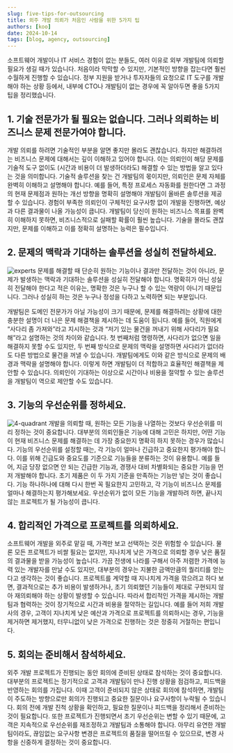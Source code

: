 ```yaml
---
slug: five-tips-for-outsourcing
title: 외주 개발 의뢰가 처음인 사람을 위한 5가지 팁
authors: [koo]
date: 2024-10-14
tags: [blog, agency, outsourcing]
---
```


소프트웨어 개발이나 IT 서비스 경험이 없는 분들도, 여러 이유로 외부 개발팀에 의뢰할 필요가 생길 때가 있습니다. 처음이라 막막할 수 있지만, 기본적인 방향을 잡는다면 훨씬 수월하게 진행할 수 있습니다. 정부 지원을 받거나 투자자들의 요청으로 IT 도구를 개발해야 하는 상황 등에서, 내부에 CTO나 개발팀이 없는 경우에 꼭 알아두면 좋을 5가지 팁을 정리했습니다.

<!-- truncate -->

## 1. 기술 전문가가 될 필요는 없습니다. 그러나 의뢰하는 비즈니스 문제 전문가여야 합니다.

개발 의뢰를 하려면 기술적인 부분을 알면 좋지만 몰라도 괜찮습니다. 하지만 해결하려는 비즈니스 문제에 대해서는 깊이 이해하고 있어야 합니다. 이는 의뢰인이 해당 문제를 기술적 도구 없이도 (시간과 비용이 더 발생하더라도) 해결할 수 있는 방법을 알고 있다는 것을 의미합니다. 기술적 솔루션을 찾는 건 개발팀의 몫이지만, 의뢰인은 문제 자체를 완벽히 이해하고 설명해야 합니다. 예를 들어, 특정 프로세스 자동화를 원한다면 그 과정의 현재 문제점과 원하는 개선 방향을 명확히 설명해야 개발팀이 올바른 솔루션을 제공할 수 있습니다. 경험이 부족한 의뢰인이 구체적인 요구사항 없이 개발을 진행하면, 예상과 다른 결과물이 나올 가능성이 큽니다. 개발팀이 당신이 원하는 비즈니스 목표를 완벽히 이해하지 못하면, 비즈니스적으로 실패할 확률이 훨씬 높습니다. 기술을 몰라도 괜찮지만, 문제를 이해하고 이를 정확히 설명하는 능력은 필수입니다.

## 2. 문제의 맥락과 기대하는 솔루션을 성실히 전달하세요.

![experts](https://cdn.maily.so/4a8oyq2nt0h0r0vscom774160tim)
문제를 해결할 때 단순히 원하는 기능이나 결과만 전달하는 것이 아니라, 문제가 발생하는 맥락과 기대하는 솔루션을 성실히 전달해야 합니다. 명확히가 아닌 성실히 전달해야 한다고 적은 이유는, 명확한 것은 누구나 할 수 있는 역량이 아니기 때문입니다. 그러나 성실히 하는 것은 누구나 정성을 다하고 노력하면 되는 부분입니다.

개발팀은 도메인 전문가가 아닐 가능성이 크기 때문에, 문제를 해결하려는 상황에 대한 충분한 설명이 더 나은 문제 해결책을 제시하는 데 도움이 됩니다. 예를 들어, 직원에게 “사다리 좀 가져와”라고 지시하는 것과 “저기 있는 물건을 꺼내기 위해 사다리가 필요해”라고 설명하는 것의 차이와 같습니다. 첫 번째처럼 명령하면, 사다리가 없으면 일을 해결하지 못할 수도 있지만, 두 번째 방식으로 문제의 맥락을 설명하면 사다리가 없더라도 다른 방법으로 물건을 꺼낼 수 있습니다. 개발팀에게도 이와 같은 방식으로 문제의 배경과 맥락을 설명해야 합니다. 이렇게 하면 개발팀이 더 적합하고 효율적인 해결책을 제안할 수 있습니다. 의뢰인이 기대하는 이상으로 시간이나 비용을 절약할 수 있는 솔루션을 개발팀이 역으로 제안할 수도 있습니다.

## 3. 기능의 우선순위를 정하세요.

![4-quadrant](https://cdn.maily.so/0knm6v4ssdkyoiqgmpynlb79mapm)
개발을 의뢰할 때, 원하는 모든 기능을 나열하는 것보다 우선순위를 미리 정하는 것이 중요합니다. 대부분의 의뢰인들은 기능에 대해 고민은 하지만, 어떤 기능이 현재 비즈니스 문제를 해결하는 데 가장 중요한지 명확히 하지 못하는 경우가 많습니다. 기능의 우선순위를 설정할 때는, 각 기능이 얼마나 긴급하고 중요한지 평가해야 합니다. 이를 위해 긴급도와 중요도를 기준으로 기능들을 분류하는 것이 유용합니. 예를 들어, 지금 당장 없으면 안 되는 긴급한 기능과, 경쟁사 대비 차별화되는 중요한 기능을 먼저 개발해야 합니다. 초기 제품은 이 두 가지 기준을 만족하는 기능만 넣는 것이 좋습니다. 기능 하나하나에 대해 다시 한번 꼭 필요한지 고민하고, 각 기능이 비즈니스 문제를 얼마나 해결하는지 평가해보세요. 우선순위가 없이 모든 기능을 개발하려 하면, 끝나지 않는 프로젝트가 될 가능성이 큽니다.

## 4. 합리적인 가격으로 프로젝트를 의뢰하세요.

소프트웨어 개발을 외주로 맡길 때, 가격만 보고 선택하는 것은 위험할 수 있습니다. 물론 모든 프로젝트가 비쌀 필요는 없지만, 지나치게 낮은 가격으로 의뢰할 경우 낮은 품질의 결과물을 받을 가능성이 높습니다. 가끔 전생에 나라를 구해서 아주 저렴한 가격에 능력 있는 개발자를 만날 수도 있지만, 대부분의 경우는 지불한 금액만큼의 퀄리티를 얻는다고 생각하는 것이 좋습니다. 프로젝트를 계약할 때 지나치게 가격을 깎으려고 하다 보면, 결과적으로는 추가 비용이 발생하거나, 초기 의뢰했던 기능들이 제대로 구현되지 않아 재의뢰해야 하는 상황이 발생할 수 있습니다. 따라서 합리적인 가격을 제시하는 개발팀과 협력하는 것이 장기적으로 시간과 비용을 절약하는 길입니다. 예를 들어 저희 개발사의 경우, 고객이 지나치게 낮은 예산과 가격으로 프로젝트를 의뢰하시는 경우, 기능을 제거하면 제거했지, 터무니없이 낮은 가격으로 진행하는 것은 정중히 거절하는 편입니다.

## 5. 회의는 준비해서 참석하세요.

외주 개발 프로젝트가 진행되는 동안 회의에 준비된 상태로 참석하는 것이 중요합니다. 대부분의 프로젝트는 정기적으로 고객과 개발팀이 만나 진행 상황을 점검하고, 피드백을 반영하는 회의를 가집니다. 이때 고객이 준비되지 않은 상태로 회의에 참석하면, 개발팀이 주도하는 방향으로만 회의가 진행되고 중요한 질문이나 요구사항이 누락될 수 있습니다. 회의 전에 개발 진척 상황을 확인하고, 필요한 질문이나 피드백을 정리해서 준비하는 것이 필요합니다. 또한 프로젝트가 진행되면서 초기 우선순위는 변할 수 있기 때문에, 고객은 지속적으로 우선순위를 재조정하고 개발팀과 소통해야 합니다. 아무리 유연한 개발팀이라도, 끊임없는 요구사항 변경은 프로젝트의 품질을 떨어뜨릴 수 있으므로, 변경 사항을 신중하게 결정하는 것이 중요합니다.
